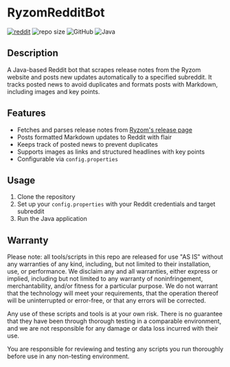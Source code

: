# RyzomRedditBot

[![reddit](https://img.shields.io/reddit/subreddit-subscribers/Ryzom)](https://old.reddit.com/r/Ryzom/)
![repo size](https://img.shields.io/github/languages/code-size/RyzomApps/RCC.svg?label=repo%20size)
![GitHub](https://img.shields.io/badge/GitHub-Repository-blue?logo=github)
![Java](https://img.shields.io/badge/Language-Java-orange)

## Description
A Java-based Reddit bot that scrapes release notes from the Ryzom website and posts new updates automatically to a specified subreddit. It tracks posted news to avoid duplicates and formats posts with Markdown, including images and key points.

## Features
- Fetches and parses release notes from [Ryzom's release page](https://app.ryzom.com/app_releasenotes/index.php?lang=en&ig=1)
- Posts formatted Markdown updates to Reddit with flair
- Keeps track of posted news to prevent duplicates
- Supports images as links and structured headlines with key points
- Configurable via `config.properties`

## Usage
1. Clone the repository
2. Set up your `config.properties` with your Reddit credentials and target subreddit
3. Run the Java application

## Warranty
Please note: all tools/scripts in this repo are released for use "AS IS" without any warranties of any kind, including, but not limited to their installation, use, or performance. We disclaim any and all warranties, either express or implied, including but not limited to any warranty of noninfringement, merchantability, and/or fitness for a particular purpose. We do not warrant that the technology will meet your requirements, that the operation thereof will be uninterrupted or error-free, or that any errors will be corrected.

Any use of these scripts and tools is at your own risk. There is no guarantee that they have been through thorough testing in a comparable environment, and we are not responsible for any damage or data loss incurred with their use.

You are responsible for reviewing and testing any scripts you run thoroughly before use in any non-testing environment.
